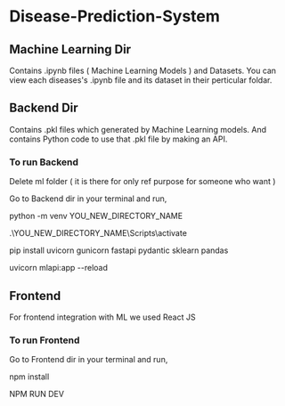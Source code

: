 # Disease-Prediction-System

## Machine Learning Dir
Contains .ipynb files ( Machine Learning Models ) and Datasets.
You can view each diseases's .ipynb file and its dataset in their perticular foldar.

## Backend Dir
Contains .pkl files which generated by Machine Learning models.
And contains Python code to use that .pkl file by making an API.

### To run Backend
Delete ml folder ( it is there for only ref purpose for someone who want )

Go to Backend dir in your terminal and run,

python -m venv YOU_NEW_DIRECTORY_NAME

.\YOU_NEW_DIRECTORY_NAME\Scripts\activate

pip install uvicorn gunicorn fastapi pydantic sklearn pandas
 
uvicorn mlapi:app --reload


## Frontend
For frontend integration with ML we used React JS

### To run Frontend

Go to Frontend dir in your terminal and run,

npm install

NPM RUN DEV
